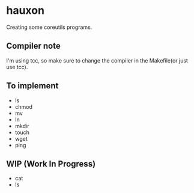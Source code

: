# hauxon

Creating some coreutils programs.

## Compiler note

I'm using tcc, so make sure to change the compiler in the Makefile(or just use tcc).

## To implement

- ls
- chmod
- mv
- ln
- mkdir
- touch
- wget
- ping

## WIP (Work In Progress)

- cat
- ls
